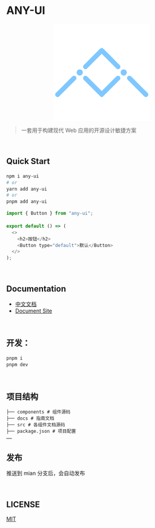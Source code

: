 # ANY-UI

<p align="center" height="256">
<img align="center" height="256" src="./public/logo2.png">
</p>

> 一套用于构建现代 Web 应用的开源设计敏捷方案

<br/>

## Quick Start

```bash
npm i any-ui
# or
yarn add any-ui
# or
pnpm add any-ui
```

```js
import { Button } from "any-ui";

export default () => (
  <>
    <h2>按钮</h2>
    <Button type="default">默认</Button>
  </>
);
```

<br/>

## Documentation

- [中文文档](https://any-ui.ncuos.com/)
- [Document Site](https://any-ui.ncuos.com/en-US)

<br/>

## 开发：

```bash
pnpm i
pnpm dev
```

<br/>

## 项目结构

```
├── components # 组件源码
├── docs # 指南文档
├── src # 各组件文档源码
├── package.json # 项目配置
……
```

## 发布

推送到 mian 分支后，会自动发布

<br/>

## LICENSE

[MIT](./LICENSE)
